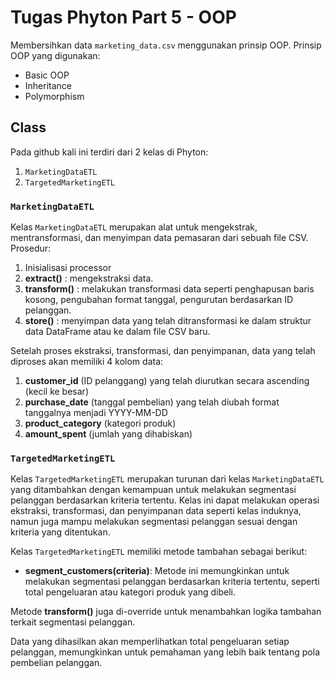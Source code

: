 # Tugas Phyton Part 5 - OOP
Membersihkan data `marketing_data.csv` menggunakan prinsip OOP.
Prinsip OOP yang digunakan:
- Basic OOP
- Inheritance
- Polymorphism

## Class
Pada github kali ini terdiri dari 2 kelas di Phyton:
1. `MarketingDataETL`
2. `TargetedMarketingETL`

### `MarketingDataETL`
Kelas `MarketingDataETL` merupakan alat untuk mengekstrak, mentransformasi, dan menyimpan data pemasaran dari sebuah file CSV. Prosedur:
1. Inisialisasi processor
2. **extract()** : mengekstraksi data.
3. **transform()** : melakukan transformasi data seperti penghapusan baris kosong, pengubahan format tanggal, pengurutan berdasarkan ID pelanggan.
4. **store()** : menyimpan data yang telah ditransformasi ke dalam struktur data DataFrame atau ke dalam file CSV baru.

Setelah proses ekstraksi, transformasi, dan penyimpanan, data yang telah diproses akan memiliki 4 kolom data:
1. **customer_id** (ID pelanggang) yang telah diurutkan secara ascending (kecil ke besar)
2. **purchase_date** (tanggal pembelian) yang telah diubah format tanggalnya menjadi YYYY-MM-DD
3. **product_category** (kategori produk)
4. **amount_spent** (jumlah yang dihabiskan)
   
### `TargetedMarketingETL`
Kelas `TargetedMarketingETL` merupakan turunan dari kelas `MarketingDataETL` yang ditambahkan dengan kemampuan untuk melakukan segmentasi pelanggan berdasarkan kriteria tertentu. Kelas ini dapat melakukan operasi ekstraksi, transformasi, dan penyimpanan data seperti kelas induknya, namun juga mampu melakukan segmentasi pelanggan sesuai dengan kriteria yang ditentukan.

Kelas `TargetedMarketingETL` memiliki metode tambahan sebagai berikut:
- **segment_customers(criteria)**: Metode ini memungkinkan untuk melakukan segmentasi pelanggan berdasarkan kriteria tertentu, seperti total pengeluaran atau kategori produk yang dibeli.
  
Metode **transform()** juga di-override untuk menambahkan logika tambahan terkait segmentasi pelanggan.

Data yang dihasilkan akan memperlihatkan total pengeluaran setiap pelanggan, memungkinkan untuk pemahaman yang lebih baik tentang pola pembelian pelanggan.

